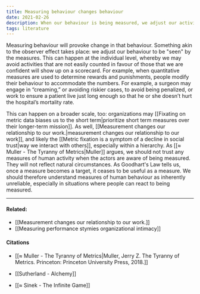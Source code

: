 ```yaml
---
title: Measuring behaviour changes behaviour 
date: 2021-02-26
description: When our behaviour is being measured, we adjust our activities to ensure that they are legible by the means of measurement. 
tags: literature
---
```


Measuring behaviour will provoke change in that behaviour. Something akin to the observer effect takes place: we adjust our behaviour to be "seen" by the measures. This can happen at the individual level, whereby we may avoid activities that are not easily counted in favour of those that we are confident will show up on a scorecard. For example, when quantitative measures are used to determine rewards and punishments, people modify their behaviour to accommodate the numbers. For example, a surgeon may engage in “creaming,” or avoiding riskier cases, to avoid being penalized, or work to ensure a patient live just long enough so that he or she doesn’t hurt the hospital’s mortality rate. 

This can happen on a broader scale, too: organizations may [[Fixating on metric data biases us to the short term|prioritize short term measures over their longer-term mission]]. As well, [[Measurement changes our relationship to our work.|measurement changes our relationship to our work]], and likely the [[Metric fixation is a symptom of a decline in social trust|way we interact with others]], especially within a hierarchy. As [[≈ Muller - The Tyranny of Metrics|Muller]] argues, we should not trust any measures of human activity when the actors are aware of being measured. They will not reflect natural circumstances. As Goodhart's Law tells us, once a measure becomes a target, it ceases to be useful as a measure. We should therefore understand measures of human behaviour as inherently unreliable, especially in situations where people can react to being measured. 

---
#### Related: 
- [[Measurement changes our relationship to our work.]]
- [[Measuring performance stymies organizational intimacy]]

#### Citations
- [[≈ Muller - The Tyranny of Metrics|Muller, Jerry Z. The Tyranny of Metrics. Princeton: Princeton University Press, 2018.]]

- [[Sutherland - Alchemy]]
- [[≈ Sinek - The Infinite Game]]